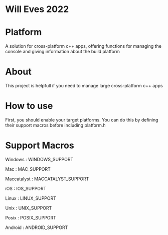 # Will Eves 2022

# Platform
A solution for cross-platform c++ apps, offering functions for managing the console and giving information about the build platform

# About
This project is helpfull if you need to manage large cross-platform c++ apps

# How to use
First, you should enable your target platforms. You can do this by defining their support macros before including platform.h

# Support Macros
Windows : WINDOWS_SUPPORT

Mac : MAC_SUPPORT

Maccatalyst : MACCATALYST_SUPPORT

iOS : IOS_SUPPORT

Linux : LINUX_SUPPORT

Unix : UNIX_SUPPORT

Posix : POSIX_SUPPORT

Android : ANDROID_SUPPORT
